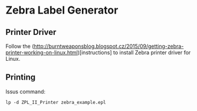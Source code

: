 # Zebra Label Generator

## Printer Driver

Follow the (http://burntweaponsblog.blogspot.cz/2015/09/getting-zebra-printer-working-on-linux.html)[instructions]
to install Zebra printer driver for Linux.

## Printing

Issus command:

```
lp -d ZPL_II_Printer zebra_example.epl
```
